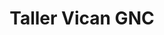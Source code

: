 ---
title: "Taller Vican GNC"
url: /salsipuedes/taller-vican-gnc/
shop: reparación de automóviles
---